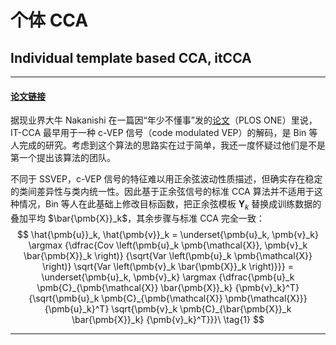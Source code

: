 # 个体 CCA
## Individual template based CCA, itCCA
***

#### [论文链接][itCCA]

据现业界大牛 Nakanishi 在一篇因“年少不懂事”发的[论文][ex1]（PLOS ONE）里说，IT-CCA 最早用于一种 c-VEP 信号（code modulated VEP）的解码，是 Bin 等人完成的研究。考虑到这个算法的思路实在过于简单，我还一度怀疑过他们是不是第一个提出该算法的团队。

不同于 SSVEP，c-VEP 信号的特征难以用正余弦波动性质描述，但确实存在稳定的类间差异性与类内统一性。因此基于正余弦信号的标准 CCA 算法并不适用于这种情况，Bin 等人在此基础上修改目标函数，把正余弦模板 $\pmb{Y}_k$ 替换成训练数据的叠加平均 $\bar{\pmb{X}}_k$，其余步骤与标准 CCA 完全一致：
$$
    \hat{\pmb{u}}_k, \hat{\pmb{v}}_k 
    = \underset{\pmb{u}_k, \pmb{v}_k} \argmax {\dfrac{Cov \left(\pmb{u}_k \pmb{\mathcal{X}}, \pmb{v}_k \bar{\pmb{X}}_k \right)} {\sqrt{Var \left(\pmb{u}_k \pmb{\mathcal{X}} \right)} \sqrt{Var \left(\pmb{v}_k \bar{\pmb{X}}_k \right)}}}
    = \underset{\pmb{u}_k, \pmb{v}_k} \argmax {\dfrac{\pmb{u}_k \pmb{C}_{\pmb{\mathcal{X}} \bar{\pmb{X}}_k} {\pmb{v}_k}^T} {\sqrt{\pmb{u}_k \pmb{C}_{\pmb{\mathcal{X}} \pmb{\mathcal{X}}} {\pmb{u}_k}^T} \sqrt{\pmb{v}_k \pmb{C}_{\bar{\pmb{X}}_k \bar{\pmb{X}}_k} {\pmb{v}_k}^T}}}\
    \tag{1}
$$
***

[itCCA]: https://iopscience.iop.org/article/10.1088/1741-2560/8/2/025015
[ex1]: https://dx.plos.org/10.1371/journal.pone.0140703